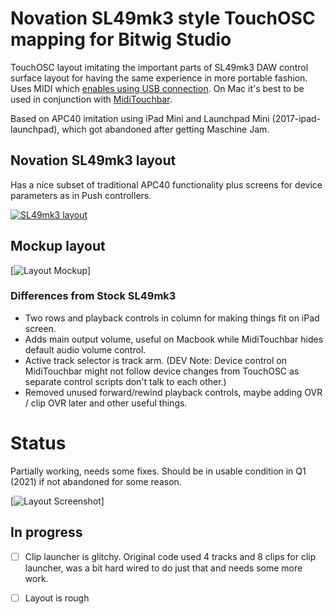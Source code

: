 # Novation SL49mk3 style TouchOSC mapping for Bitwig Studio
TouchOSC layout imitating the important parts of SL49mk3 DAW control surface layout for having the same experience in more portable fashion. Uses MIDI which [enables using USB connection](https://hexler.net/news/post/uncut-the-wire). On Mac it's best to be used in conjunction with [MidiTouchbar](https://urbanlienert.com/miditouchbar/).

Based on APC40 imitation using iPad Mini and Launchpad Mini (2017-ipad-launchpad), which got abandoned after getting Maschine Jam.

## Novation SL49mk3 layout

Has a nice subset of traditional APC40 functionality plus screens for device parameters as in Push controllers.

[![SL49mk3 layout](https://raw.github.com/jasalt/TouchOSC-Bitwig/master/2021-ipad-touchbar/media/sl49mk3.jpg)](https://raw.github.com/jasalt/TouchOSC-Bitwig/master/media/image.jpg)

## Mockup layout
[![Layout Mockup](https://raw.github.com/jasalt/TouchOSC-Bitwig/master/2021-ipad-touchbar/media/210122-mockup-1.jpg)]

### Differences from Stock SL49mk3
- Two rows and playback controls in column for making things fit on iPad screen.
- Adds main output volume, useful on Macbook while MidiTouchbar hides default audio volume control.
- Active track selector is track arm. (DEV Note: Device control on MidiTouchbar might not follow device changes from TouchOSC as separate control scripts don't talk to each other.)
- Removed unused forward/rewind playback controls, maybe adding OVR / clip OVR later and other useful things.

# Status
Partially working, needs some fixes. Should be in usable condition in Q1 (2021) if not abandoned for some reason.

[![Layout Screenshot](https://raw.github.com/jasalt/TouchOSC-Bitwig/master/2021-ipad-touchbar/media/210122-demo-1.jpg)]

## In progress
- [ ] Clip launcher is glitchy. Original code used 4 tracks and 8 clips for clip launcher, was a bit hard wired to do just that and needs some more work.
- [ ] Layout is rough

